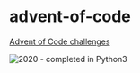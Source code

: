 # advent-of-code

[Advent of Code challenges](https://adventofcode.com/)

![2020](./2020) - completed in Python3
